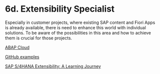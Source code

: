 # 6d. Extensibility Specialist

Especially in customer projects, where existing SAP content and Fiori Apps is already available, there is need to enhance this world with individual solutions. To be aware of the possibilities in this area and how to achieve them is crucial for those projects.

[ABAP Cloud](https://open.sap.com/courses/abap1)

[GitHub examples](https://github.com/SAP-samples/abap-platform-rap-workshops)

[SAP S/4HANA Extensibility: A Learning Journey](https://blogs.sap.com/2019/07/25/sap-s4hana-extensibility-a-learning-journey/)
